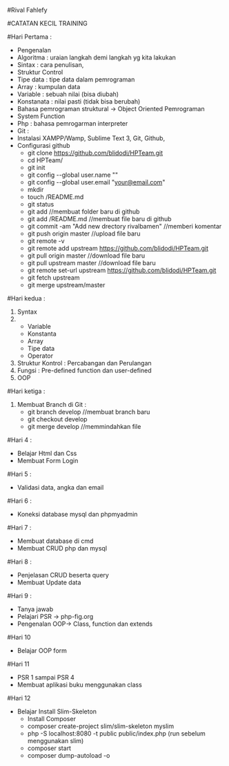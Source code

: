 #Rival Fahlefy


#CATATAN KECIL TRAINING

#Hari Pertama :
- Pengenalan
- Algoritma : uraian langkah demi langkah yg kita lakukan
- Sintax : cara penulisan,
- Struktur Control
- Tipe data : tipe data dalam pemrograman
- Array : kumpulan data
- Variable : sebuah nilai (bisa diubah)
- Konstanata : nilai pasti (tidak bisa berubah)
- Bahasa pemrograman struktural -> Object Oriented Pemrograman
- System Function
- Php : bahasa pemrogarman interpreter
- Git : 
- Instalasi XAMPP/Wamp, Sublime Text 3, Git, Github, 
- Configurasi github 
	- git clone https://github.com/blidodi/HPTeam.git
	- cd HPTeam/
	- git init
	- git config --global user.name "<username>"	
	- git config --global user.email "<your@email.com>"
	- mkdir <username>
	- touch <username>/README.md
	- git status 
	- git add <username> //membuat folder baru di github
	- git add <username>/README.md //membuat file baru di github
	- git commit -am "Add new drectory rivalbamen" //memberi komentar
	- git push origin master //upload file baru
	- git remote -v	
	- git remote add upstream https://github.com/blidodi/HPTeam.git
	- git pull origin master //download file baru
	- git pull upstream master //download file baru
	- git remote set-url upstream https://github.com/blidodi/HPTeam.git
	- git fetch upstream 
	- git merge upstream/master

#Hari kedua :
1. Syntax
2. - Variable
   - Konstanta
   - Array
   - Tipe data
   - Operator
3. Struktur Kontrol : Percabangan dan Perulangan
4. Fungsi : Pre-defined function dan user-defined
5. OOP	

#Hari ketiga :
1. Membuat Branch di Git :
   - git branch develop //membuat branch baru
   - git checkout develop 
   - git merge develop //memmindahkan file

#Hari 4 :
- Belajar Html dan Css
- Membuat Form Login

#Hari 5 :
- Validasi data, angka dan email

#Hari 6 :
- Koneksi database mysql dan phpmyadmin

#Hari 7 :
- Membuat database di cmd
- Membuat CRUD php dan mysql

#Hari 8 :
- Penjelasan CRUD beserta query
- Membuat Update data

#Hari 9 :
- Tanya jawab
- Pelajari PSR -> php-fig.org 
- Pengenalan OOP-> Class, function dan extends

#Hari 10
- Belajar OOP form

#Hari 11 
- PSR 1 sampai PSR 4
- Membuat aplikasi buku menggunakan class

#Hari 12
- Belajar Install Slim-Skeleton
	- Install Composer
	- composer create-project slim/slim-skeleton myslim
	- php -S localhost:8080 -t public public/index.php (run sebelum menggunakan slim)
	- composer start
	- composer dump-autoload -o
